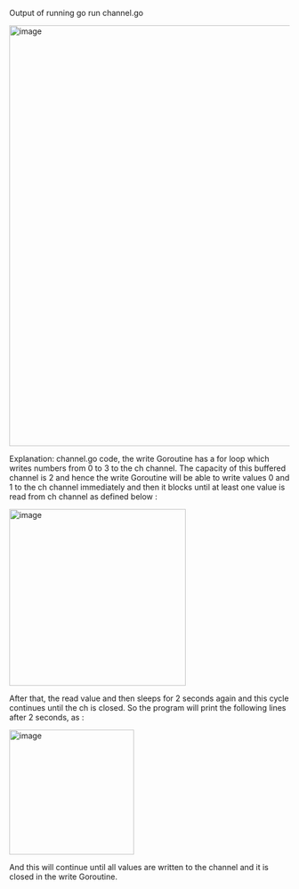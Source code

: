 Output of running go run channel.go

<img width="755" alt="image" src="https://github.com/user-attachments/assets/7f2d58ff-666d-4ec1-af08-bca3730fa44c">


Explanation:
channel.go code, the write Goroutine has a for loop which writes numbers from 0 to 3 to the ch channel. The capacity of this buffered channel is 2 and hence the write Goroutine will be able to write values 0 and 1 to the ch channel immediately and then it blocks until at least one value is read from ch channel as defined below :

<img width="317" alt="image" src="https://github.com/user-attachments/assets/2818c4b5-d5d9-4190-ac6d-f7a31afed18f">

After that, the read value and then sleeps for 2 seconds again and this cycle continues until the ch is closed. So the program will print the following lines after 2 seconds, as :

<img width="224" alt="image" src="https://github.com/user-attachments/assets/de4bf48a-08a5-4325-88cc-2f297e18e997">

And this will continue until all values are written to the channel and it is closed in the write Goroutine.
